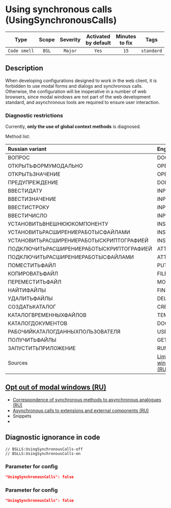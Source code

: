 # Using synchronous calls (UsingSynchronousCalls)

|      Type      |    Scope    | Severity |    Activated<br>by default    |    Minutes<br>to fix    |    Tags    |
|:-------------:|:-----------------------------:|:--------:|:------------------------------:|:-----------------------------------:|:----------:|
| `Code smell` |             `BSL`             | `Major` |              `Yes`              |                `15`                 | `standard` |

<!-- Блоки выше заполняются автоматически, не трогать -->
## Description

When developing configurations designed to work in the web client, it is forbidden to use modal forms and dialogs and synchronous calls. Otherwise, the configuration will be inoperative in a number of web browsers, since modal windows are not part of the web development standard, and asynchronous tools are required to ensure user interaction.

### Diagnostic restrictions

Currently, **only the use of global context methods** is diagnosed.

Method list:

|Russian variant|English variant|
| :-- | :-- |
|ВОПРОС|DOQUERYBOX|
|ОТКРЫТЬФОРМУМОДАЛЬНО|OPENFORMMODAL|
|ОТКРЫТЬЗНАЧЕНИЕ|OPENVALUE|
|ПРЕДУПРЕЖДЕНИЕ|DOMESSAGEBOX|
|ВВЕСТИДАТУ|INPUTDATE|
|ВВЕСТИЗНАЧЕНИЕ|INPUTVALUE|
|ВВЕСТИСТРОКУ|INPUTSTRING|
|ВВЕСТИЧИСЛО|INPUTNUMBER|
|УСТАНОВИТЬВНЕШНЮЮКОМПОНЕНТУ|INSTALLADDIN|
|УСТАНОВИТЬРАСШИРЕНИЕРАБОТЫСФАЙЛАМИ|INSTALLFILESYSTEMEXTENSION|
|УСТАНОВИТЬРАСШИРЕНИЕРАБОТЫСКРИПТОГРАФИЕЙ|INSTALLCRYPTOEXTENSION|
|ПОДКЛЮЧИТЬРАСШИРЕНИЕРАБОТЫСКРИПТОГРАФИЕЙ|ATTACHCRYPTOEXTENSION|
|ПОДКЛЮЧИТЬРАСШИРЕНИЕРАБОТЫСФАЙЛАМИ|ATTACHFILESYSTEMEXTENSION|
|ПОМЕСТИТЬФАЙЛ|PUTFILE|
|КОПИРОВАТЬФАЙЛ|FILECOPY|
|ПЕРЕМЕСТИТЬФАЙЛ|MOVEFILE|
|НАЙТИФАЙЛЫ|FINDFILES|
|УДАЛИТЬФАЙЛЫ|DELETEFILES|
|СОЗДАТЬКАТАЛОГ|CREATEDIRECTORY|
|КАТАЛОГВРЕМЕННЫХФАЙЛОВ|TEMPFILESDIR|
|КАТАЛОГДОКУМЕНТОВ|DOCUMENTSDIR|
|РАБОЧИЙКАТАЛОГДАННЫХПОЛЬЗОВАТЕЛЯ|USERDATAWORKDIR|
|ПОЛУЧИТЬФАЙЛЫ|GETFILES|ЗАПРОСИТЬРАЗРЕШЕНИЕПОЛЬЗОВАТЕЛЯ|REQUESTUSERPERMISSION|
|ЗАПУСТИТЬПРИЛОЖЕНИЕ|RUNAPP|
|Sources|[Limit on the use of modal windows and synchronous calls (RU)](https://its.1c.ru/db/v8std/content/703/hdoc/)|

## [Opt out of modal windows (RU)](https://its.1c.ru/db/metod8dev#content:5272:hdoc)

* [Correspondence of synchronous methods to asynchronous analogues (RU)](https://its.1c.ru/db/v838doc#bookmark:dev:TI000000438)
* [Asynchronous calls to extensions and external components (RU)](http://v8.1c.ru/o7/201412async/index.htm)
* Snippets
* <!-- Блоки ниже заполняются автоматически, не трогать -->

## Diagnostic ignorance in code

```bsl
// BSLLS:UsingSynchronousCalls-off
// BSLLS:UsingSynchronousCalls-on
```
### Parameter for config

```json
"UsingSynchronousCalls": false
```

### Parameter for config

```json
"UsingSynchronousCalls": false
```

